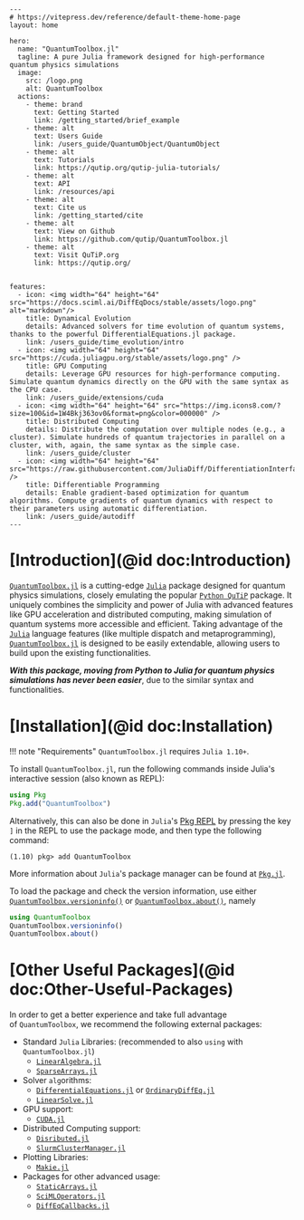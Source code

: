 ```@raw html
---
# https://vitepress.dev/reference/default-theme-home-page
layout: home

hero:
  name: "QuantumToolbox.jl"
  tagline: A pure Julia framework designed for high-performance quantum physics simulations
  image:
    src: /logo.png
    alt: QuantumToolbox
  actions:
    - theme: brand
      text: Getting Started
      link: /getting_started/brief_example
    - theme: alt
      text: Users Guide
      link: /users_guide/QuantumObject/QuantumObject
    - theme: alt
      text: Tutorials
      link: https://qutip.org/qutip-julia-tutorials/
    - theme: alt
      text: API
      link: /resources/api
    - theme: alt
      text: Cite us
      link: /getting_started/cite
    - theme: alt
      text: View on Github
      link: https://github.com/qutip/QuantumToolbox.jl
    - theme: alt
      text: Visit QuTiP.org
      link: https://qutip.org/


features:
  - icon: <img width="64" height="64" src="https://docs.sciml.ai/DiffEqDocs/stable/assets/logo.png" alt="markdown"/>
    title: Dynamical Evolution
    details: Advanced solvers for time evolution of quantum systems, thanks to the powerful DifferentialEquations.jl package.
    link: /users_guide/time_evolution/intro
  - icon: <img width="64" height="64" src="https://cuda.juliagpu.org/stable/assets/logo.png" />
    title: GPU Computing
    details: Leverage GPU resources for high-performance computing. Simulate quantum dynamics directly on the GPU with the same syntax as the CPU case.
    link: /users_guide/extensions/cuda
  - icon: <img width="64" height="64" src="https://img.icons8.com/?size=100&id=1W4Bkj363ov0&format=png&color=000000" />
    title: Distributed Computing
    details: Distribute the computation over multiple nodes (e.g., a cluster). Simulate hundreds of quantum trajectories in parallel on a cluster, with, again, the same syntax as the simple case.
    link: /users_guide/cluster
  - icon: <img width="64" height="64" src="https://raw.githubusercontent.com/JuliaDiff/DifferentiationInterface.jl/main/DifferentiationInterface/docs/src/assets/logo.svg" />
    title: Differentiable Programming
    details: Enable gradient-based optimization for quantum algorithms. Compute gradients of quantum dynamics with respect to their parameters using automatic differentiation.
    link: /users_guide/autodiff
---
```

# [Introduction](@id doc:Introduction)

[`QuantumToolbox.jl`](https://github.com/qutip/QuantumToolbox.jl) is a cutting-edge [`Julia`](https://julialang.org/) package designed for quantum physics simulations, closely emulating the popular [`Python QuTiP`](https://github.com/qutip/qutip) package. It uniquely combines the simplicity and power of Julia with advanced features like GPU acceleration and distributed computing, making simulation of quantum systems more accessible and efficient. Taking advantage of the [`Julia`](https://julialang.org/) language features (like multiple dispatch and metaprogramming), [`QuantumToolbox.jl`](https://github.com/qutip/QuantumToolbox.jl) is designed to be easily extendable, allowing users to build upon the existing functionalities.

*__With this package, moving from Python to Julia for quantum physics simulations has never been easier__*, due to the similar syntax and functionalities.

# [Installation](@id doc:Installation)

!!! note "Requirements"
    `QuantumToolbox.jl` requires `Julia 1.10+`.

To install `QuantumToolbox.jl`, run the following commands inside Julia's interactive session (also known as REPL):
```julia
using Pkg
Pkg.add("QuantumToolbox")
```
Alternatively, this can also be done in `Julia`'s [Pkg REPL](https://julialang.github.io/Pkg.jl/v1/getting-started/) by pressing the key `]` in the REPL to use the package mode, and then type the following command:
```julia-repl
(1.10) pkg> add QuantumToolbox
```
More information about `Julia`'s package manager can be found at [`Pkg.jl`](https://julialang.github.io/Pkg.jl/v1/).

To load the package and check the version information, use either [`QuantumToolbox.versioninfo()`](@ref) or [`QuantumToolbox.about()`](@ref), namely
```julia
using QuantumToolbox
QuantumToolbox.versioninfo()
QuantumToolbox.about()
```

# [Other Useful Packages](@id doc:Other-Useful-Packages)

In order to get a better experience and take full advantage of `QuantumToolbox`, we recommend the following external packages:

- Standard `Julia` Libraries: (recommended to also `using` with `QuantumToolbox.jl`)
  - [`LinearAlgebra.jl`](https://github.com/JuliaLang/LinearAlgebra.jl)
  - [`SparseArrays.jl`](https://github.com/JuliaSparse/SparseArrays.jl)
- Solver `alg`orithms:
  - [`DifferentialEquations.jl`](https://github.com/SciML/DifferentialEquations.jl) or [`OrdinaryDiffEq.jl`](https://github.com/SciML/OrdinaryDiffEq.jl)
  - [`LinearSolve.jl`](https://github.com/SciML/LinearSolve.jl)
- GPU support:
  - [`CUDA.jl`](https://github.com/JuliaGPU/CUDA.jl)
- Distributed Computing support:
  - [`Disributed.jl`](https://github.com/JuliaLang/Distributed.jl)
  - [`SlurmClusterManager.jl`](https://github.com/JuliaParallel/SlurmClusterManager.jl)
- Plotting Libraries:
  - [`Makie.jl`](https://github.com/MakieOrg/Makie.jl)
- Packages for other advanced usage:
  - [`StaticArrays.jl`](https://github.com/JuliaArrays/StaticArrays.jl)
  - [`SciMLOperators.jl`](https://github.com/SciML/SciMLOperators.jl)
  - [`DiffEqCallbacks.jl`](https://github.com/SciML/DiffEqCallbacks.jl)
